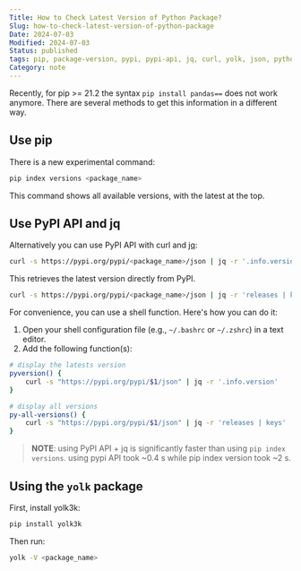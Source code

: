 ```yaml
---
Title: How to Check Latest Version of Python Package?
Slug: how-to-check-latest-version-of-python-package
Date: 2024-07-03
Modified: 2024-07-03
Status: published
tags: pip, package-version, pypi, pypi-api, jq, curl, yolk, json, python
Category: note
---
```


Recently, for pip >= 21.2 the syntax `pip install pandas==` does not work anymore. There are several methods to get this information in a different way.

## Use pip

There is a new experimental command:

```sh
pip index versions <package_name>
```

This command shows all available versions, with the latest at the top.

## Use PyPI API and jq

Alternatively you can use PyPI API with curl and [jq](https://github.com/jqlang/jq):

```sh
curl -s https://pypi.org/pypi/<package_name>/json | jq -r '.info.version'
```

This retrieves the latest version directly from PyPI.

```sh
curl -s https://pypi.org/pypi/<package_name>/json | jq -r 'releases | keys'
```

For convenience, you can use a shell function. Here's how you can do it:

1. Open your shell configuration file (e.g., `~/.bashrc` or `~/.zshrc`) in a text editor.
2. Add the following function(s):
```bash
# display the latests version
pyversion() {
    curl -s "https://pypi.org/pypi/$1/json" | jq -r '.info.version'
}

# display all versions
py-all-versions() {
    curl -s "https://pypi.org/pypi/$1/json" | jq -r 'releases | keys'
}
```

> **NOTE**: using PyPI API + jq is significantly faster than using `pip index versions`. using pypi API took ~0.4 s while pip index version took ~2 s.

## Using the `yolk` package

First, install yolk3k:
```sh
pip install yolk3k
```

Then run:
```sh
yolk -V <package_name>
```
